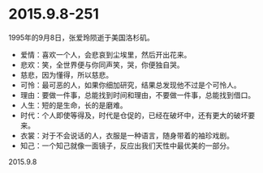 2015.9.8-251
=============
1995年的9月8日，张爱玲陨逝于美国洛杉矶。

- 爱情：喜欢一个人，会悲哀到尘埃里，然后开出花来。
- 悲欢：笑，全世界便与你同声笑，哭，你便独自哭。
- 慈悲，因为懂得，所以慈悲。
- 可怜：最可恶的人，如果你细加研究，结果总发现他不过是个可怜人。
- 理由：要做一件事，总能找到时间和理由，不要做一件事，总能找到借口。
- 人生：短的是生命，长的是磨难。
- 时代：个人即使等得及，时代是仓促的，已经在破坏中，还有更大的破坏要来。
- 衣裳：对于不会说话的人，衣服是一种语言，随身带着的袖珍戏剧。
- 知己：一个知己就像一面镜子，反应出我们天性中最优美的一部分。

2015.9.8